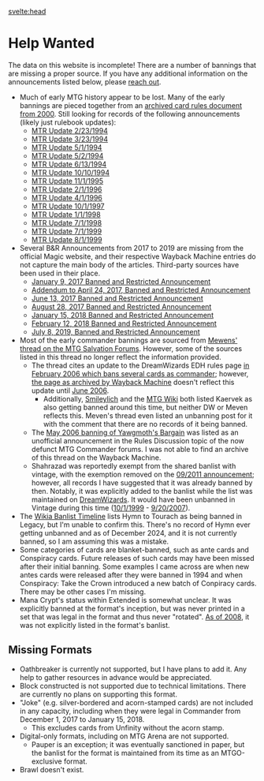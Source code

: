 <svelte:head>
<title>Help Wanted</title>
</svelte:head>

# Help Wanted

The data on this website is incomplete! There are a number of bannings that are missing a proper source. If you have any
additional information on the announcements listed below, please [reach out](/contact).

- Much of early MTG history appear to be lost. Many of the early bannings are pieced together from
  an [archived card rules document from 2000](https://web.archive.org/web/20001212180600/http://www.activesw.com/~sdangelo/magic/rule-cards.html).
  Still looking for records of the following announcements (likely just rulebook updates):
    - [MTR Update 2/23/1994](/announcements#announcement_2)
    - [MTR Update 3/23/1994](/announcements#announcement_3)
    - [MTR Update 5/1/1994](/announcements#announcement_4)
    - [MTR Update 5/2/1994](/announcements#announcement_5)
    - [MTR Update 6/13/1994](/announcements#announcement_6)
    - [MTR Update 10/10/1994](/announcements#announcement_9)
    - [MTR Update 11/1/1995](/announcements#announcement_13)
    - [MTR Update 2/1/1996](/announcements#announcement_14)
    - [MTR Update 4/1/1996](/announcements#announcement_15)
    - [MTR Update 10/1/1997](/announcements#announcement_22)
    - [MTR Update 1/1/1998](/announcements#announcement_23)
    - [MTR Update 7/1/1998](/announcements#announcement_24)
    - [MTR Update 7/1/1999](/announcements#announcement_28)
    - [MTR Update 8/1/1999](/announcements#announcement_29)
- Several B&R Announcements from 2017 to 2019 are missing from the official Magic website, and their respective Wayback Machine entries do not capture the main body of the articles. Third-party sources have been used in their place.
  - [January 9, 2017 Banned and Restricted Announcement](/announcements#announcement_101)
  - [Addendum to April 24, 2017, Banned and Restricted Announcement](/announcements#announcement_104)
  - [June 13, 2017 Banned and Restricted Announcement](/announcements#announcement_105)
  - [August 28, 2017 Banned and Restricted Announcement](/announcements#announcement_106)
  - [January 15, 2018 Banned and Restricted Announcement](/announcements#announcement_107)
  - [February 12, 2018 Banned and Restricted Announcement](/announcements#announcement_108)
  - [July 8, 2019, Banned and Restricted Announcement](/announcements#announcement_114)
- Most of the early commander bannings are sourced
  from [Mewens' thread on the MTG Salvation Forums](https://www.mtgsalvation.com/forums/the-game/commander-edh/204244-edh-banlist-timeline).
  However, some of the sources listed in this thread no longer reflect the information provided.
    - The thread cites an update to the DreamWizards EDH rules
      page [in February 2006 which bans several cards as commander](/announcements#announcement_51);
      however, [the page as archived by Wayback Machine](https://web.archive.org/web/20060212175040/http://www.dreamwizards.com:80/edh.html)
      doesn't reflect this update
      until [June 2006](https://web.archive.org/web/20060613021744/http://www.dreamwizards.com:80/edh.html).
        - Additionally, [Smileylich](https://smileylich.com/mtg/magocracy/Magocracy_G3.html) and
          the [MTG Wiki](https://mtg.fandom.com/wiki/Banned_and_restricted_cards/Timeline#February_3) both listed
          Kaervek as also getting banned around this time, but neither DW or Meven reflects this. Meven's thread even
          listed an unbanning post for it with the comment that there are no records of it being banned.
    - The [May 2006 banning of Yawgmoth's Bargain](/announcements#announcement_52) was listed as an unofficial
      announcement in the Rules Discussion topic of the now defunct MTG Commander forums. I was not able to find an
      archive of this thread on the Wayback Machine.
    - Shahrazad was reportedly exempt from the shared banlist with vintage, with the exemption removed on
      the [09/2011 announcement](https://web.archive.org/web/20111228040311/http://mtgcommander.net/Forum/viewtopic.php?f=1&t=10749);
      however, all records I have suggested that it was already banned by then. Notably, it was explicitly added to the
      banlist while the list was maintained
      on [DreamWizards](https://web.archive.org/web/20051217105153/http://www.dreamwizards.com:80/edh.html). It would
      have been unbanned in Vintage during this
      time ([10/1/1999](/announcements#announcement_30) - [9/20/2007](/announcements#announcement_56)).
- The [Wikia Banlist Timeline](https://mtg.fandom.com/wiki/Banned_and_restricted_cards/Timeline#October_3) lists Hymn to Tourach as being banned in Legacy, but I'm unable to confirm this. There's no record of Hymn ever getting unbanned and as of December 2024, and it is not currently banned, so I am assuming this was a mistake.
- Some categories of cards are blanket-banned, such as ante cards and Conspiracy cards. Future releases of such cards may have been missed after their initial banning. Some examples I came across are when new antes cards were released after they were banned in 1994 and when Conspiracy: Take the Crown introduced a new batch of Conpiracy cards. There may be other cases I'm missing.
- Mana Crypt's status within Extended is somewhat unclear. It was explicitly banned at the format's inception, but was never printed in a set that was legal in the format and thus never "rotated". [As of 2008](https://web.archive.org/web/20081106201424/http://www.wizards.com/Magic/TCG/Resources.aspx?x=judge/resources/sfrextended), it was not explicitly listed in the format's banlist.

## Missing Formats

- Oathbreaker is currently not supported, but I have plans to add it. Any help to gather resources in advance would be
  appreciated.
- Block constructed is not supported due to technical limitations. There are currently no plans on supporting this
  format.
- "Joke" (e.g. silver-bordered and acorn-stamped cards) are not included in any capacity, including when they were legal in Commander from December 1, 2017 to January 15, 2018.
  - This excludes cards from Unfinity without the acorn stamp.
- Digital-only formats, including on MTG Arena are not supported.
    - Pauper is an exception; it was eventually sanctioned in paper, but the banlist for the format is maintained from
      its time as an MTGO-exclusive format.
- Brawl doesn't exist.